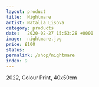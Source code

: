 ```yaml
---
layout: product
title:  Nightmare
artist: Natalia Lisova
category: products
date:   2020-02-27 15:53:28 +0000
image:  nightmare.jpg
price: £100
status:
permalink: /shop/nightmare
index: 9
---
```

2022, Colour Print, 40x50cm

